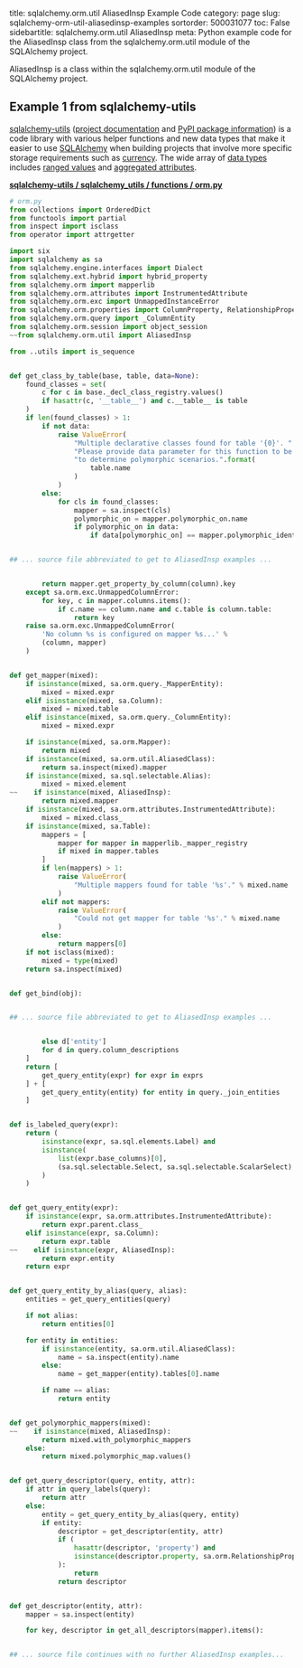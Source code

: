title: sqlalchemy.orm.util AliasedInsp Example Code
category: page
slug: sqlalchemy-orm-util-aliasedinsp-examples
sortorder: 500031077
toc: False
sidebartitle: sqlalchemy.orm.util AliasedInsp
meta: Python example code for the AliasedInsp class from the sqlalchemy.orm.util module of the SQLAlchemy project.


AliasedInsp is a class within the sqlalchemy.orm.util module of the SQLAlchemy project.


## Example 1 from sqlalchemy-utils
[sqlalchemy-utils](https://github.com/kvesteri/sqlalchemy-utils)
([project documentation](https://sqlalchemy-utils.readthedocs.io/en/latest/)
and
[PyPI package information](https://pypi.org/project/SQLAlchemy-Utils/))
is a code library with various helper functions and new data types
that make it easier to use [SQLAlchemy](/sqlalchemy.html) when building
projects that involve more specific storage requirements such as
[currency](https://sqlalchemy-utils.readthedocs.io/en/latest/data_types.html#module-sqlalchemy_utils.types.currency).
The wide array of
[data types](https://sqlalchemy-utils.readthedocs.io/en/latest/data_types.html)
includes [ranged values](https://sqlalchemy-utils.readthedocs.io/en/latest/range_data_types.html)
and [aggregated attributes](https://sqlalchemy-utils.readthedocs.io/en/latest/aggregates.html).

[**sqlalchemy-utils / sqlalchemy_utils / functions / orm.py**](https://github.com/kvesteri/sqlalchemy-utils/blob/master/sqlalchemy_utils/functions/orm.py)

```python
# orm.py
from collections import OrderedDict
from functools import partial
from inspect import isclass
from operator import attrgetter

import six
import sqlalchemy as sa
from sqlalchemy.engine.interfaces import Dialect
from sqlalchemy.ext.hybrid import hybrid_property
from sqlalchemy.orm import mapperlib
from sqlalchemy.orm.attributes import InstrumentedAttribute
from sqlalchemy.orm.exc import UnmappedInstanceError
from sqlalchemy.orm.properties import ColumnProperty, RelationshipProperty
from sqlalchemy.orm.query import _ColumnEntity
from sqlalchemy.orm.session import object_session
~~from sqlalchemy.orm.util import AliasedInsp

from ..utils import is_sequence


def get_class_by_table(base, table, data=None):
    found_classes = set(
        c for c in base._decl_class_registry.values()
        if hasattr(c, '__table__') and c.__table__ is table
    )
    if len(found_classes) > 1:
        if not data:
            raise ValueError(
                "Multiple declarative classes found for table '{0}'. "
                "Please provide data parameter for this function to be able "
                "to determine polymorphic scenarios.".format(
                    table.name
                )
            )
        else:
            for cls in found_classes:
                mapper = sa.inspect(cls)
                polymorphic_on = mapper.polymorphic_on.name
                if polymorphic_on in data:
                    if data[polymorphic_on] == mapper.polymorphic_identity:


## ... source file abbreviated to get to AliasedInsp examples ...


        return mapper.get_property_by_column(column).key
    except sa.orm.exc.UnmappedColumnError:
        for key, c in mapper.columns.items():
            if c.name == column.name and c.table is column.table:
                return key
    raise sa.orm.exc.UnmappedColumnError(
        'No column %s is configured on mapper %s...' %
        (column, mapper)
    )


def get_mapper(mixed):
    if isinstance(mixed, sa.orm.query._MapperEntity):
        mixed = mixed.expr
    elif isinstance(mixed, sa.Column):
        mixed = mixed.table
    elif isinstance(mixed, sa.orm.query._ColumnEntity):
        mixed = mixed.expr

    if isinstance(mixed, sa.orm.Mapper):
        return mixed
    if isinstance(mixed, sa.orm.util.AliasedClass):
        return sa.inspect(mixed).mapper
    if isinstance(mixed, sa.sql.selectable.Alias):
        mixed = mixed.element
~~    if isinstance(mixed, AliasedInsp):
        return mixed.mapper
    if isinstance(mixed, sa.orm.attributes.InstrumentedAttribute):
        mixed = mixed.class_
    if isinstance(mixed, sa.Table):
        mappers = [
            mapper for mapper in mapperlib._mapper_registry
            if mixed in mapper.tables
        ]
        if len(mappers) > 1:
            raise ValueError(
                "Multiple mappers found for table '%s'." % mixed.name
            )
        elif not mappers:
            raise ValueError(
                "Could not get mapper for table '%s'." % mixed.name
            )
        else:
            return mappers[0]
    if not isclass(mixed):
        mixed = type(mixed)
    return sa.inspect(mixed)


def get_bind(obj):


## ... source file abbreviated to get to AliasedInsp examples ...


        else d['entity']
        for d in query.column_descriptions
    ]
    return [
        get_query_entity(expr) for expr in exprs
    ] + [
        get_query_entity(entity) for entity in query._join_entities
    ]


def is_labeled_query(expr):
    return (
        isinstance(expr, sa.sql.elements.Label) and
        isinstance(
            list(expr.base_columns)[0],
            (sa.sql.selectable.Select, sa.sql.selectable.ScalarSelect)
        )
    )


def get_query_entity(expr):
    if isinstance(expr, sa.orm.attributes.InstrumentedAttribute):
        return expr.parent.class_
    elif isinstance(expr, sa.Column):
        return expr.table
~~    elif isinstance(expr, AliasedInsp):
        return expr.entity
    return expr


def get_query_entity_by_alias(query, alias):
    entities = get_query_entities(query)

    if not alias:
        return entities[0]

    for entity in entities:
        if isinstance(entity, sa.orm.util.AliasedClass):
            name = sa.inspect(entity).name
        else:
            name = get_mapper(entity).tables[0].name

        if name == alias:
            return entity


def get_polymorphic_mappers(mixed):
~~    if isinstance(mixed, AliasedInsp):
        return mixed.with_polymorphic_mappers
    else:
        return mixed.polymorphic_map.values()


def get_query_descriptor(query, entity, attr):
    if attr in query_labels(query):
        return attr
    else:
        entity = get_query_entity_by_alias(query, entity)
        if entity:
            descriptor = get_descriptor(entity, attr)
            if (
                hasattr(descriptor, 'property') and
                isinstance(descriptor.property, sa.orm.RelationshipProperty)
            ):
                return
            return descriptor


def get_descriptor(entity, attr):
    mapper = sa.inspect(entity)

    for key, descriptor in get_all_descriptors(mapper).items():


## ... source file continues with no further AliasedInsp examples...

```

